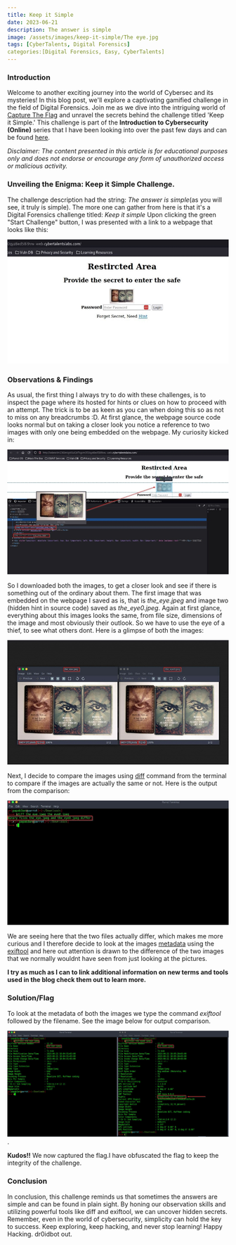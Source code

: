 ```yaml
---
title: Keep it Simple
date: 2023-06-21
description: The answer is simple
image: /assets/images/keep-it-simple/The eye.jpg
tags: [CyberTalents, Digital Forensics]
categories:[Digital Forensics, Easy, CyberTalents]
---
```


### Introduction
Welcome to another exciting journey into the world of Cybersec and its mysteries! In this blog post, we'll explore a captivating gamified challenge in the field of Digital Forensics. Join me as we dive into the intriguing world of [Capture The Flag](https://en.wikipedia.org/wiki/Capture_the_flag_(cybersecurity)) and unravel the secrets behind the challenge titled 'Keep it Simple.' This challenge is part of the **Introduction to Cybersecurity (Online)** series that I have been looking into over the past few days and can be found [here](https://cybertalents.com/challenges/forensics/keep-it-simple).

_Disclaimer: The content presented in this article is for educational purposes only and does not endorse or encourage any form of unauthorized access or malicious activity._

### Unveiling the Enigma: Keep it Simple Challenge.

The challenge description had the string: _The answer is simple_(as you will see, it truly is simple). The more one can gather from here is that it's a Digital Forensics challenge titled: *Keep it simple* Upon clicking the green "Start Challenge" button, I was presented with a link to a webpage that looks like this:

![login page](/assets/images/keep-it-simple/KeepitSimple.jpg)

### Observations & Findings

As usual, the first thing I always try to do with these challenges, is to inspect the page where its hosted for hints or clues on how to proceed with an attempt. The trick is to be as keen as you can when doing this so as not to miss on any breadcrumbs :D. At first glance, the webpage source code looks normal but on taking a closer look you notice a reference to two images with only one being embedded on the webpage. My curiosity kicked in:

![Code inspection](/assets/images/keep-it-simple/KeepitSimple0.jpg)

So I downloaded both the images, to get a closer look and see if there is something out of the ordinary about them. The first image that was embedded on the webpage I saved as is, that is *the_eye.jpeg* and image two (hidden hint in source code) saved as *the_eye0.jpeg*. Again at first glance, everything about this images looks the same, from file size, dimensions of the image and most obviously their outlook. So we have to use  the eye of a thief, to see what others dont. Here is a glimpse of both the images:

![Images in code](/assets/images/keep-it-simple/KeepitSimple1.jpg)

Next, I decide to compare the images using [diff](https://www.geeksforgeeks.org/diff-command-linux-examples/) command from the terminal to compare if the images are actually the same or not. Here is the output from the comparison:

![diff output](/assets/images/keep-it-simple/KeepitSimple2.jpg)

We are seeing here that the two files actually differ, which makes me more curious and I therefore decide to look at the images [metadata](https://iptc.org/standards/photo-metadata/photo-metadata/) using the [exiftool](https://en.wikipedia.org/wiki/ExifTool) and here out attention is drawn to the difference of the two images that we normally wouldnt have seen from just looking at the pictures.

**I try as much as I can to link additional information on new terms and tools used in the blog check them out to learn more.**

### Solution/Flag

To look at the metadata of both the images we type the command *exiftool* followed by the filename. See the image below for output comparison.

![Flag](/assets/images/keep-it-simple/KeepitSimple33.png).

**Kudos!!** We now captured the flag.I have obfuscated the flag to keep the integrity of the challenge.

### Conclusion

In conclusion, this challenge reminds us that sometimes the answers are simple and can be found in plain sight. By honing our observation skills and utilizing powerful tools like diff and exiftool, we can uncover hidden secrets. Remember, even in the world of cybersecurity, simplicity can hold the key to success. Keep exploring, keep hacking, and never stop learning! Happy Hacking. dr0idbot out.
